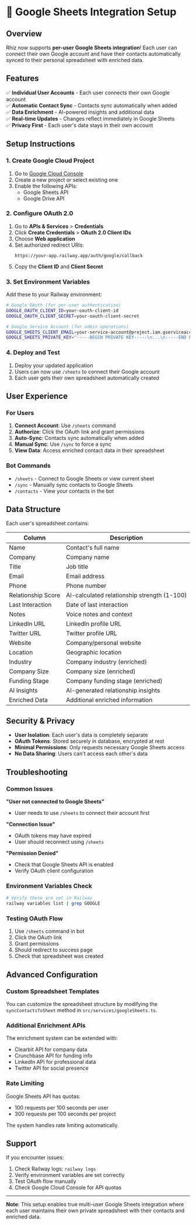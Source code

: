 # 🔗 Google Sheets Integration Setup

## Overview

Rhiz now supports **per-user Google Sheets integration**! Each user can connect their own Google account and have their contacts automatically synced to their personal spreadsheet with enriched data.

## Features

✅ **Individual User Accounts** - Each user connects their own Google account  
✅ **Automatic Contact Sync** - Contacts sync automatically when added  
✅ **Data Enrichment** - AI-powered insights and additional data  
✅ **Real-time Updates** - Changes reflect immediately in Google Sheets  
✅ **Privacy First** - Each user's data stays in their own account  

## Setup Instructions

### 1. Create Google Cloud Project

1. Go to [Google Cloud Console](https://console.cloud.google.com/)
2. Create a new project or select existing one
3. Enable the following APIs:
   - Google Sheets API
   - Google Drive API

### 2. Configure OAuth 2.0

1. Go to **APIs & Services** > **Credentials**
2. Click **Create Credentials** > **OAuth 2.0 Client IDs**
3. Choose **Web application**
4. Set authorized redirect URIs:
   ```
   https://your-app.railway.app/auth/google/callback
   ```
5. Copy the **Client ID** and **Client Secret**

### 3. Set Environment Variables

Add these to your Railway environment:

```bash
# Google OAuth (for per-user authentication)
GOOGLE_OAUTH_CLIENT_ID=your-oauth-client-id
GOOGLE_OAUTH_CLIENT_SECRET=your-oauth-client-secret

# Google Service Account (for admin operations)
GOOGLE_SHEETS_CLIENT_EMAIL=your-service-account@project.iam.gserviceaccount.com
GOOGLE_SHEETS_PRIVATE_KEY="-----BEGIN PRIVATE KEY-----\n...\n-----END PRIVATE KEY-----"
```

### 4. Deploy and Test

1. Deploy your updated application
2. Users can now use `/sheets` to connect their Google account
3. Each user gets their own spreadsheet automatically created

## User Experience

### For Users

1. **Connect Account**: Use `/sheets` command
2. **Authorize**: Click the OAuth link and grant permissions
3. **Auto-Sync**: Contacts sync automatically when added
4. **Manual Sync**: Use `/sync` to force a sync
5. **View Data**: Access enriched contact data in their spreadsheet

### Bot Commands

- `/sheets` - Connect to Google Sheets or view current sheet
- `/sync` - Manually sync contacts to Google Sheets
- `/contacts` - View your contacts in the bot

## Data Structure

Each user's spreadsheet contains:

| Column | Description |
|--------|-------------|
| Name | Contact's full name |
| Company | Company name |
| Title | Job title |
| Email | Email address |
| Phone | Phone number |
| Relationship Score | AI-calculated relationship strength (1-100) |
| Last Interaction | Date of last interaction |
| Notes | Voice notes and context |
| LinkedIn URL | LinkedIn profile URL |
| Twitter URL | Twitter profile URL |
| Website | Company/personal website |
| Location | Geographic location |
| Industry | Company industry (enriched) |
| Company Size | Company size (enriched) |
| Funding Stage | Company funding stage (enriched) |
| AI Insights | AI-generated relationship insights |
| Enriched Data | Additional enriched information |

## Security & Privacy

- **User Isolation**: Each user's data is completely separate
- **OAuth Tokens**: Stored securely in database, encrypted at rest
- **Minimal Permissions**: Only requests necessary Google Sheets access
- **No Data Sharing**: Users can't access each other's data

## Troubleshooting

### Common Issues

**"User not connected to Google Sheets"**
- User needs to use `/sheets` to connect their account first

**"Connection Issue"**
- OAuth tokens may have expired
- User should reconnect using `/sheets`

**"Permission Denied"**
- Check that Google Sheets API is enabled
- Verify OAuth client configuration

### Environment Variables Check

```bash
# Verify these are set in Railway
railway variables list | grep GOOGLE
```

### Testing OAuth Flow

1. Use `/sheets` command in bot
2. Click the OAuth link
3. Grant permissions
4. Should redirect to success page
5. Check that spreadsheet was created

## Advanced Configuration

### Custom Spreadsheet Templates

You can customize the spreadsheet structure by modifying the `syncContactsToSheet` method in `src/services/googleSheets.ts`.

### Additional Enrichment APIs

The enrichment system can be extended with:
- Clearbit API for company data
- Crunchbase API for funding info
- LinkedIn API for professional data
- Twitter API for social presence

### Rate Limiting

Google Sheets API has quotas:
- 100 requests per 100 seconds per user
- 300 requests per 100 seconds per project

The system handles rate limiting automatically.

## Support

If you encounter issues:

1. Check Railway logs: `railway logs`
2. Verify environment variables are set correctly
3. Test OAuth flow manually
4. Check Google Cloud Console for API quotas

---

**Note**: This setup enables true multi-user Google Sheets integration where each user maintains their own private spreadsheet with their contacts and enriched data.
